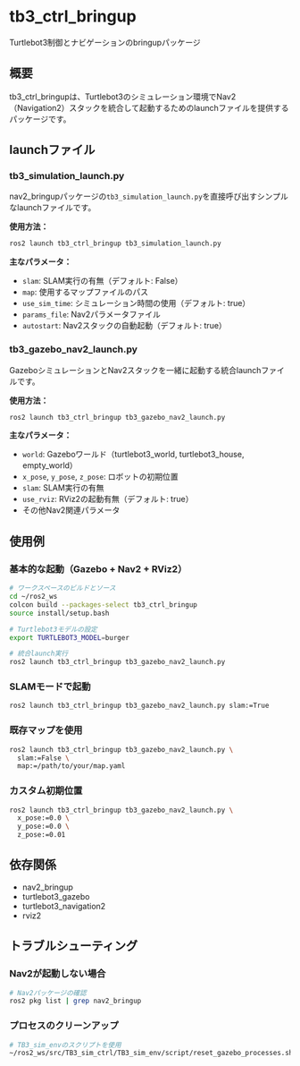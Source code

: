 # tb3_ctrl_bringup

Turtlebot3制御とナビゲーションのbringupパッケージ

## 概要

tb3_ctrl_bringupは、Turtlebot3のシミュレーション環境でNav2（Navigation2）スタックを統合して起動するためのlaunchファイルを提供するパッケージです。

## launchファイル

### tb3_simulation_launch.py

nav2_bringupパッケージの`tb3_simulation_launch.py`を直接呼び出すシンプルなlaunchファイルです。

**使用方法：**
```bash
ros2 launch tb3_ctrl_bringup tb3_simulation_launch.py
```

**主なパラメータ：**
- `slam`: SLAM実行の有無（デフォルト: False）
- `map`: 使用するマップファイルのパス
- `use_sim_time`: シミュレーション時間の使用（デフォルト: true）
- `params_file`: Nav2パラメータファイル
- `autostart`: Nav2スタックの自動起動（デフォルト: true）

### tb3_gazebo_nav2_launch.py

GazeboシミュレーションとNav2スタックを一緒に起動する統合launchファイルです。

**使用方法：**
```bash
ros2 launch tb3_ctrl_bringup tb3_gazebo_nav2_launch.py
```

**主なパラメータ：**
- `world`: Gazeboワールド（turtlebot3_world, turtlebot3_house, empty_world）
- `x_pose`, `y_pose`, `z_pose`: ロボットの初期位置
- `slam`: SLAM実行の有無
- `use_rviz`: RViz2の起動有無（デフォルト: true）
- その他Nav2関連パラメータ

## 使用例

### 基本的な起動（Gazebo + Nav2 + RViz2）
```bash
# ワークスペースのビルドとソース
cd ~/ros2_ws
colcon build --packages-select tb3_ctrl_bringup
source install/setup.bash

# Turtlebot3モデルの設定
export TURTLEBOT3_MODEL=burger

# 統合launch実行
ros2 launch tb3_ctrl_bringup tb3_gazebo_nav2_launch.py
```

### SLAMモードで起動
```bash
ros2 launch tb3_ctrl_bringup tb3_gazebo_nav2_launch.py slam:=True
```

### 既存マップを使用
```bash
ros2 launch tb3_ctrl_bringup tb3_gazebo_nav2_launch.py \
  slam:=False \
  map:=/path/to/your/map.yaml
```

### カスタム初期位置
```bash
ros2 launch tb3_ctrl_bringup tb3_gazebo_nav2_launch.py \
  x_pose:=0.0 \
  y_pose:=0.0 \
  z_pose:=0.01
```

## 依存関係

- nav2_bringup
- turtlebot3_gazebo
- turtlebot3_navigation2
- rviz2

## トラブルシューティング

### Nav2が起動しない場合
```bash
# Nav2パッケージの確認
ros2 pkg list | grep nav2_bringup
```

### プロセスのクリーンアップ
```bash
# TB3_sim_envのスクリプトを使用
~/ros2_ws/src/TB3_sim_ctrl/TB3_sim_env/script/reset_gazebo_processes.sh
```
